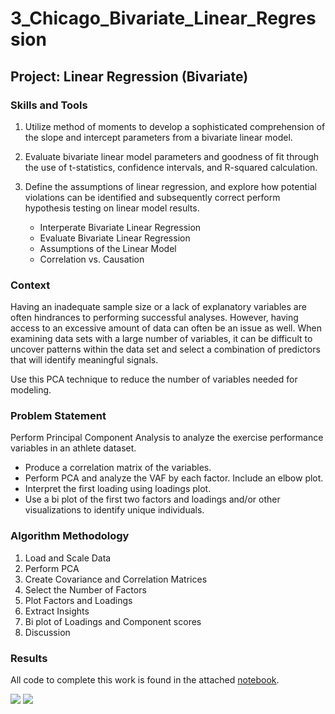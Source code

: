 # 3_Chicago_Bivariate_Linear_Regression

## Project: Linear Regression (Bivariate)

### Skills and Tools

1. Utilize method of moments to develop a sophisticated comprehension of the slope and intercept parameters from a bivariate linear model.
2.  Evaluate bivariate linear model parameters and goodness of fit through the use of t-statistics, confidence intervals, and R-squared calculation.
3. Define the assumptions of linear regression, and explore how potential violations can be identified and subsequently correct perform hypothesis testing on linear model results.

     * Interperate Bivariate Linear Regression
     * Evaluate Bivariate Linear Regression
     * Assumptions of the Linear Model
     * Correlation vs. Causation

### Context
Having an inadequate sample size or a lack of explanatory variables are often hindrances to performing successful analyses. However, having access to an excessive amount of data can often be an issue as well. When examining data sets with a large number of variables, it can be difficult to uncover patterns within the data set and select a combination of predictors that will identify meaningful signals.

Use this PCA technique to reduce the number of variables needed for modeling.

### Problem Statement
Perform Principal Component Analysis to analyze the exercise performance variables in an athlete dataset.
   * Produce a correlation matrix of the variables.
   * Perform PCA and analyze the VAF by each factor. Include an elbow plot.
   * Interpret the first loading using loadings plot.
   * Use a bi plot of the first two factors and loadings and/or other visualizations to identify unique individuals.

### Algorithm Methodology
1.	Load and Scale Data 
2.	Perform PCA 
3.	Create Covariance and Correlation Matrices
4.	Select the Number of Factors
5.	Plot Factors and Loadings
6. Extract Insights
7. Bi plot of Loadings and Component scores
8. Discussion  

### Results
All code to complete this work is found in the attached [notebook](Module4_HomeWork.R).



![](Pictures/Rplot.png)                ![](Pictures/Rplot01.png)
